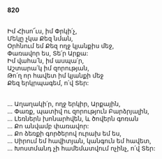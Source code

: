 **820**

\
Իմ Հիսո՜ւս, իմ Փրկի՛չ,\
Մեկը չկա Քեզ նման,\
Օրհնում եմ Քեզ ողջ կյանքիս մեջ,\
Փառավոր ես, Տե՛ր Արքա:\
Իմ վահա՛ն, իմ ասպա՛ր,\
Աշտարա՛կ իմ զորության,\
Թո՛ղ որ հավետ իմ կյանքի մեջ\
Քեզ երկրպագեմ, ո՛վ Տեր:

\
 ... Աղաղակի՛ր, ողջ երկիր, Արքային,\
 ... Փառք, պատիվ ու զորություն Բարձրյալին,\
 ... Լեռներն խոնարհվեն, և ծովերն գոռան\
 ... Քո անվամբ փառավոր:\
 ... Քո ձեռքի գործերով ուրախ եմ ես,\
 ... Սիրում եմ հավիտյան, կանգուն եմ հավետ,\
 ... Խոստմանդ չի համեմատվում ոչինչ, ո՛վ Տեր:
